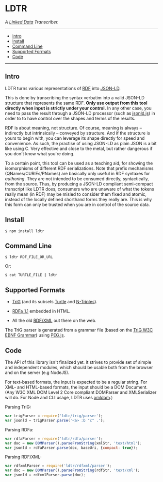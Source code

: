 # LDTR

*A [Linked Data](http://linkeddata.org/) Transcriber.*

----

* [Intro](#intro)
* [Install](#install)
* [Command Line](#command-line)
* [Supported Formats](#supported-formats)
* [Code](#code)

----

## Intro

LDTR turns various representations of
[RDF](https://www.w3.org/TR/rdf11-primer/)
into
[JSON-LD](http://www.w3.org/TR/json-ld/).

This is done by transcribing the syntax verbatim into a valid JSON-LD structure
that represents the same RDF. **Only use output from this tool directly when
input is strictly under your control.** In any other case, you need to pass the
result through a JSON-LD processor (such as
[jsonld.js](https://github.com/digitalbazaar/jsonld.js)) in order to to have
control over the shapes and terms of the results.

RDF is about meaning, not structure. Of course, meaning is always – indirectly
but intrinsically – conveyed by structure. And if the structure is yours to
begin with, you can leverage its shape directly for speed and convenience. As
such, the practise of using JSON-LD as plain JSON is a bit like using C. Very
effective and close to the metal, but rather dangerous if you don't know what
you're doing.

To a certain point, this tool can be used as a teaching aid, for showing the
isomorphisms of different RDF serializations. Note that prefix mechanisms
(QNames/CURIEs/PNames) are basically only useful in RDF syntaxes for
*authoring*. They are not intended to be consumed directly, syntactically, from
the source. Thus, by producing a JSON-LD compliant semi-compact transcript like
LDTR does, consumers who are unaware of what the tokens really mean (in RDF)
may be misled to consider them fixed and atomic, instead of the locally defined
shorthand forms they really are. This is why this form can only be trusted when
you are in control of the source data.

## Install

    $ npm install ldtr

## Command Line

    $ ldtr RDF_FILE_OR_URL

Or:

    $ cat TURTLE_FILE | ldtr

## Supported Formats

* [TriG](https://www.w3.org/TR/trig/) (and its subsets
  [Turtle](https://www.w3.org/TR/turtle/) and
  [N-Triples](https://www.w3.org/TR/n-triples/)).

* [RDFa 1.1](https://www.w3.org/TR/rdfa-primer/) embedded in HTML.

* All the old [RDF/XML](https://www.w3.org/TR/rdf-syntax-grammar/) out there on
  the web.


The TriG parser is generated from a grammar file (based on the
[TriG W3C EBNF Grammar](http://www.w3.org/TR/trig/#sec-grammar)) using
[PEG.js](http://pegjs.org/).

## Code

The API of this library isn't finalized yet. It strives to provide set of
simple and independent modules, which should be usable both from the browser
and on the server (e.g NodeJS).

For text-based formats, the input is expected to be a regular string. For XML-
and HTML-based formats, the input should be a DOM Document. (Any W3C XML DOM
Level 2 Core compliant DOMParser and XMLSerializer will do. For Node and CLI
usage, LDTR uses [xmldom](https://github.com/jindw/xmldom).)

Parsing TriG:

```javascript
var trigParser = require('ldtr/trig/parser');
var jsonld = trigParser.parse('<a> :b "c" .');
```

Parsing RDFa:

```javascript
var rdfaParser = require('ldtr/rdfa/parser');
var doc = new DOMParser().parseFromString(xmlStr, 'text/html');
var jsonld = rdfaParser.parse(doc, baseUri, {compact: true});
```

Parsing RDF/XML:

```javascript
var rdfxmlParser = require('ldtr/rdfxml/parser');
var doc = new DOMParser().parseFromString(rdfStr, 'text/xml');
var jsonld = rdfxmlParser.parse(doc);
```

